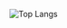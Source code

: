 ![Top Langs](https://github-readme-stats.vercel.app/api/top-langs/?username=dominhnhut01&hide=jupyter%20notebook,css,scss,html&exclude_repo=veni_vici,recipe_dashboard,autodrive_code,render_engine_3D,deeplearning.ai&theme=tokyonight)
